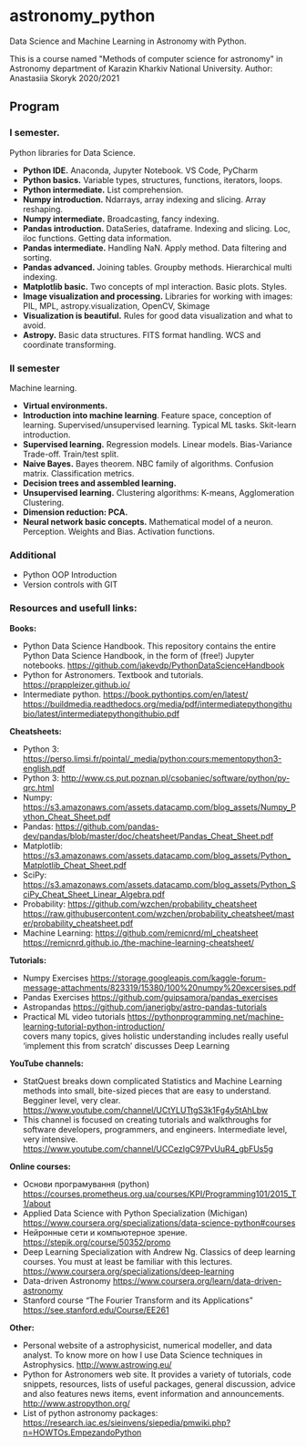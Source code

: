 ﻿# astronomy_python
Data Science and Machine Learning in Astronomy with Python.  

This is a course named "Methods of computer science for astronomy" in Astronomy department of Karazin Kharkiv National University. 
Author: Anastasiia Skoryk
2020/2021 

## Program

### I semester. 
Python libraries for Data Science. 
- **Python IDE.** Anaconda, Jupyter Notebook. VS Code, PyCharm
- **Python basics.** Variable types, structures, functions, iterators, loops. 
- **Python intermediate.** List comprehension. 
- **Numpy introduction.** Ndarrays, array indexing and slicing. Array reshaping. 
- **Numpy intermediate.** Broadcasting, fancy indexing.
- **Pandas introduction.** DataSeries, dataframe. Indexing and slicing. Loc, iloc functions. Getting data information.
- **Pandas intermediate.** Handling NaN. Apply method. Data filtering and sorting. 
- **Pandas advanced.** Joining tables. Groupby methods. Hierarchical multi indexing. 
- **Matplotlib basic.** Two concepts of mpl interaction. Basic plots. Styles.  
- **Image visualization and processing.** Libraries for working with images: PIL, MPL, astropy.visualization, OpenCV, Skimage 
- **Visualization is beautiful.** Rules for good data visualization and what to avoid.
- **Astropy.** Basic data structures. FITS format handling. WCS and coordinate transforming. 


### II semester
Machine learning. 
- **Virtual environments.**
- **Introduction into machine learning**. Feature space, conception of learning. Supervised/unsupervised learning. Typical ML tasks. Skit-learn introduction. 
- **Supervised learning.** Regression models. Linear models. Bias-Variance Trade-off. Train/test split. 
- **Naive Bayes.** Bayes theorem. NBC family of algorithms. Confusion matrix. Classification metrics.
- **Decision trees and assembled learning.** 
- **Unsupervised learning.** Clustering algorithms: K-means, Agglomeration Clustering. 
- **Dimension reduction: PCA.**
- **Neural network basic concepts.** Mathematical model of a neuron. Perception. Weights and Bias. Activation functions.


### Additional
- Python OOP Introduction
- Version controls with GIT


### Resources and usefull links: 
**Books:** 
- Python Data Science Handbook. This repository contains the entire Python Data Science Handbook, in the form of (free!) Jupyter notebooks. https://github.com/jakevdp/PythonDataScienceHandbook 
- Python for Astronomers. Textbook and tutorials. https://prappleizer.github.io/ 
- Intermediate python. https://book.pythontips.com/en/latest/ https://buildmedia.readthedocs.org/media/pdf/intermediatepythongithubio/latest/intermediatepythongithubio.pdf

**Cheatsheets:** 
- Python 3: https://perso.limsi.fr/pointal/_media/python:cours:mementopython3-english.pdf
- Python 3: http://www.cs.put.poznan.pl/csobaniec/software/python/py-qrc.html 
- Numpy: https://s3.amazonaws.com/assets.datacamp.com/blog_assets/Numpy_Python_Cheat_Sheet.pdf
- Pandas: https://github.com/pandas-dev/pandas/blob/master/doc/cheatsheet/Pandas_Cheat_Sheet.pdf
- Matplotlib: https://s3.amazonaws.com/assets.datacamp.com/blog_assets/Python_Matplotlib_Cheat_Sheet.pdf
- SciPy: https://s3.amazonaws.com/assets.datacamp.com/blog_assets/Python_SciPy_Cheat_Sheet_Linear_Algebra.pdf
- Probability:
https://github.com/wzchen/probability_cheatsheet 
https://raw.githubusercontent.com/wzchen/probability_cheatsheet/master/probability_cheatsheet.pdf 
- Machine Learning:
https://github.com/remicnrd/ml_cheatsheet  
https://remicnrd.github.io./the-machine-learning-cheatsheet/   

**Tutorials:**
- Numpy Exercises https://storage.googleapis.com/kaggle-forum-message-attachments/823319/15380/100%20numpy%20excersises.pdf 
- Pandas Exercises https://github.com/guipsamora/pandas_exercises 
- Astropandas https://github.com/janerigby/astro-pandas-tutorials
- Practical ML video tutorials https://pythonprogramming.net/machine-learning-tutorial-python-introduction/  
	covers many topics, gives holistic understanding
	includes really useful ‘implement this from scratch’ 
	discusses Deep Learning  

**YouTube channels:**
- StatQuest breaks down complicated Statistics and Machine Learning methods into small, bite-sized pieces that are easy to understand. Begginer level, very clear. https://www.youtube.com/channel/UCtYLUTtgS3k1Fg4y5tAhLbw
- This channel is focused on creating tutorials and walkthroughs for software developers, programmers, and engineers. Intermediate level, very intensive. https://www.youtube.com/channel/UCCezIgC97PvUuR4_gbFUs5g

**Online courses:** 
- Основи програмування (python) https://courses.prometheus.org.ua/courses/KPI/Programming101/2015_T1/about 
- Applied Data Science with Python Specialization (Michigan) https://www.coursera.org/specializations/data-science-python#courses 
- Нейронные сети и компьютерное зрение. https://stepik.org/course/50352/promo 
- Deep Learning Specialization with Andrew Ng. Classics of deep learning courses. You must at least be familiar with this lectures.  https://www.coursera.org/specializations/deep-learning 
- Data-driven Astronomy https://www.coursera.org/learn/data-driven-astronomy 
- Stanford course “The Fourier Transform and its Applications” https://see.stanford.edu/Course/EE261 


**Other:**
- Personal website of a astrophysicist, numerical modeller, and data analyst. To know more on how I use Data Science techniques in Astrophysics. 
http://www.astrowing.eu/ 
- Python for Astronomers web site. It provides a variety of tutorials, code snippets, resources, lists of useful packages, general discussion, advice and also features news items, event information and announcements. http://www.astropython.org/
- List of python astronomy packages: https://research.iac.es/sieinvens/siepedia/pmwiki.php?n=HOWTOs.EmpezandoPython
